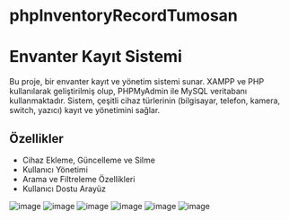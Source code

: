 ﻿# phpInventoryRecordTumosan
# Envanter Kayıt Sistemi

Bu proje, bir envanter kayıt ve yönetim sistemi sunar. XAMPP ve PHP kullanılarak geliştirilmiş olup, PHPMyAdmin ile MySQL veritabanı kullanmaktadır. Sistem, çeşitli cihaz türlerinin (bilgisayar, telefon, kamera, switch, yazıcı) kayıt ve yönetimini sağlar.

## Özellikler
- Cihaz Ekleme, Güncelleme ve Silme
- Kullanıcı Yönetimi
- Arama ve Filtreleme Özellikleri
- Kullanıcı Dostu Arayüz

![image](https://github.com/user-attachments/assets/b7299ea4-72d2-478b-9deb-59a6e85fd184)
![image](https://github.com/user-attachments/assets/705ee9df-77f4-4b7c-91eb-cb969acc8115)
![image](https://github.com/user-attachments/assets/5f01dff8-1d81-46c6-905b-f647039d01d4)
![image](https://github.com/user-attachments/assets/8dfb7a6c-7133-4b74-81e9-3f72e6246cbd)
![image](https://github.com/user-attachments/assets/3aa2c721-2ef1-4b93-95e6-f6a68457863c)
![image](https://github.com/user-attachments/assets/18ee8d78-28d0-40a4-a902-93ee0b174b1e)





